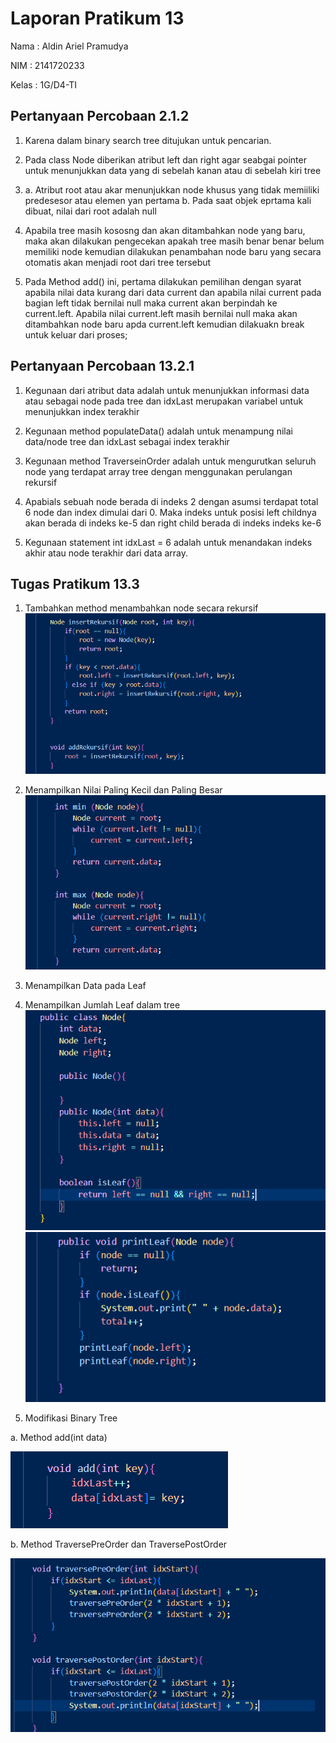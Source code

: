 # Laporan Pratikum 13

Nama : Aldin Ariel Pramudya

NIM : 2141720233

Kelas : 1G/D4-TI

## Pertanyaan Percobaan 2.1.2

1. Karena dalam binary search tree ditujukan untuk pencarian. 
2. Pada class Node diberikan atribut left dan right agar seabgai pointer untuk menunjukkan data yang di sebelah kanan atau di sebelah kiri tree
3. 
    a. Atribut root atau akar menunjukkan node khusus yang tidak memiiliki predesesor atau elemen yan pertama
    b. Pada saat objek eprtama kali dibuat, nilai dari root adalah null
4. Apabila tree masih kososng dan akan ditambahkan node yang baru, maka akan dilakukan pengecekan apakah tree masih benar benar belum memiliki node kemudian dilakukan penambahan node baru yang secara otomatis akan menjadi root dari tree tersebut

5. Pada Method add() ini, pertama dilakukan pemilihan dengan syarat apabila nilai data kurang dari data current dan apabila nilai current pada bagian left tidak bernilai null maka current akan berpindah ke current.left. Apabila nilai current.left masih bernilai null maka akan ditambahkan node baru apda current.left kemudian dilakuakn break untuk keluar dari proses;

## Pertanyaan Percobaan 13.2.1
1. Kegunaan dari atribut data adalah untuk menunjukkan informasi data atau sebagai node pada tree dan idxLast merupakan variabel untuk menunjukkan index terakhir

2. Kegunaan method populateData() adalah untuk menampung nilai data/node tree dan idxLast sebagai index terakhir

3. Kegunaan method TraverseinOrder adalah untuk mengurutkan seluruh node yang terdapat array tree dengan menggunakan perulangan rekursif

4. Apabials sebuah node berada di indeks 2 dengan asumsi terdapat total 6 node dan index dimulai dari 0. Maka indeks untuk posisi left childnya akan berada di indeks ke-5 dan right child berada di indeks indeks ke-6

5. Kegunaan statement int idxLast = 6 adalah untuk menandakan indeks akhir atau node terakhir dari data array.

## Tugas Pratikum 13.3

1. Tambahkan method menambahkan node secara rekursif
![Tugas1](Tugas1_Code.png)

2. Menampilkan Nilai Paling Kecil dan Paling Besar
![Tugas2](Tugas2_Code.png)

3. Menampilkan Data pada Leaf
4. Menampilkan Jumlah Leaf dalam tree
![Tugas3](Tugas3_CodeNode.png)
![Tugas3](Tuags3_CodeBinary.png)

5. Modifikasi Binary Tree
   
a. Method add(int data)

![Tugas5](Tugas5_Code.png)

b. Method TraversePreOrder dan TraversePostOrder

![Tugas5](Code5_CodeB.png)




